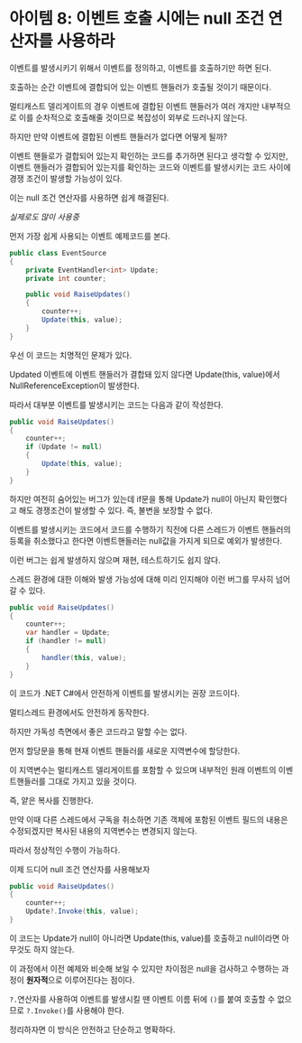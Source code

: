 # 아이템 8: 이벤트 호출 시에는 null 조건 연산자를 사용하라

이벤트를 발생시키기 위해서 이벤트를 정의하고, 이벤트를 호출하기만 하면 된다.

호출하는 순간 이벤트에 결합되어 있는 이벤트 핸들러가 호출될 것이기 때문이다.

멀티캐스트 델리게이트의 경우 이벤트에 결합된 이벤트 핸들러가 여러 개지만 내부적으로 이를 순차적으로 호출해줄 것이므로 복잡성이 외부로 드러나지 않는다.

하지만 만약 이벤트에 결합된 이벤트 핸들러가 없다면 어떻게 될까?

이벤트 핸들로가 결합되어 있는지 확인하는 코드를 추가하면 된다고 생각할 수 있지만, 이벤트 핸들러가 결합되어 있는지를 확인하는 코드와 이벤트를 발생시키는 코드 사이에 경쟁 조건이 발생할 가능성이 있다.

이는 null 조건 연산자를 사용하면 쉽게 해결된다.

*실제로도 많이 사용중*

먼저 가장 쉽게 사용되는 이벤트 예제코드를 본다.

```csharp
public class EventSource
{
    private EventHandler<int> Update;
    private int counter;

    public void RaiseUpdates()
    {
        counter++;
        Update(this, value);
    }
}
```

우선 이 코드는 치명적인 문제가 있다.

Updated 이벤트에 이벤트 핸들러가 결합돼 있지 않다면 Update(this, value)에서 NullReferenceException이 발생한다.

따라서 대부분 이벤트를 발생시키는 코드는 다음과 같이 작성한다.

```csharp
public void RaiseUpdates()
{
    counter++;
    if (Update != null)
    {
        Update(this, value);
    }
}
```

하지만 여전히 숨어있는 버그가 있는데 if문을 통해 Update가 null이 아닌지 확인했다고 해도 경쟁조건이 발생할 수 있다. 즉, 불변을 보장할 수 없다.

이벤트를 발생시키는 코드에서 코드를 수행하기 직전에 다른 스레드가 이벤트 핸들러의 등록을 취소했다고 한다면 이벤트핸들러는 null값을 가지게 되므로 예외가 발생한다.

이런 버그는 쉽게 발생하지 않으며 재현, 테스트하기도 쉽지 않다.

스레드 환경에 대한 이해와 발생 가능성에 대해 미리 인지해야 이런 버그를 무사히 넘어갈 수 있다.

```csharp
public void RaiseUpdates()
{
    counter++;
    var handler = Update;
    if (handler != null)
    {
        handler(this, value);
    }
}
```

이 코드가 .NET C#에서 안전하게 이벤트를 발생시키는 권장 코드이다.

멀티스레드 환경에서도 안전하게 동작한다.

하지만 가독성 측면에서 좋은 코드라고 말할 수는 없다.

먼저 할당문을 통해 현재 이벤트 핸들러를 새로운 지역변수에 할당한다.

이 지역변수는 멀티캐스트 델리게이트를 포함할 수 있으며 내부적인 원래 이벤트의 이벤트핸들러를 그대로 가지고 있을 것이다.

즉, 얕은 복사를 진행한다.

만약 이때 다른 스레드에서 구독을 취소하면 기존 객체에 포함된 이벤트 필드의 내용은 수정되겠지만 복사된 내용의 지역변수는 변경되지 않는다.

따라서 정상적인 수행이 가능하다.

이제 드디어 null 조건 연산자를 사용해보자

```csharp
public void RaiseUpdates()
{
    counter++;
    Update?.Invoke(this, value);
}
```

이 코드는 Update가 null이 아니라면 Update(this, value)를 호출하고 null이라면 아무것도 하지 않는다.

이 과정에서 이전 예제와 비슷해 보일 수 있지만 차이점은 null을 검사하고 수행하는 과정이 **원자적**으로 이루어진다는 점이다.

`?.`연산자를 사용하여 이벤트를 발생시킬 땐 이벤트 이름 뒤에 `()`를 붙여 호출할 수 없으므로 `?.Invoke()`를 사용해야 한다.

정리하자면 이 방식은 안전하고 단순하고 명확하다.
